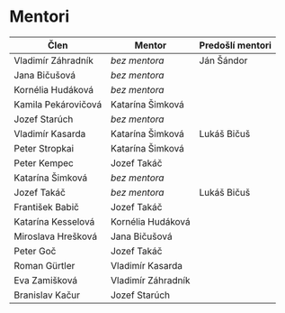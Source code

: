 # Mentori

| Člen                | Mentor                               | Predošlí mentori                     |
|---------------------|--------------------------------------|--------------------------------------|
| Vladimír Záhradník  | *bez mentora*                        | Ján Šándor                           |
| Jana Bičušová       | *bez mentora*                        |                                      |
| Kornélia Hudáková   | *bez mentora*                        |                                      |
| Kamila Pekárovičová | Katarína Šimková                     |                                      |
| Jozef Starúch       | *bez mentora*                        |                                      |
| Vladimír Kasarda    | Katarína Šimková                     | Lukáš Bičuš                          |
| Peter Stropkai      | Katarína Šimková                     |                                      |
| Peter Kempec        | Jozef Takáč                          |                                      |
| Katarína Šimková    | *bez mentora*                        |                                      |
| Jozef Takáč         | *bez mentora*                        | Lukáš Bičuš                          |
| František Babič     | Jozef Takáč                          |                                      |
| Katarína Kesselová  | Kornélia Hudáková                    |                                      |
| Miroslava Hrešková  | Jana Bičušová                        |                                      |
| Peter Goč           | Jozef Takáč                          |                                      |
| Roman Gürtler       | Vladimír Kasarda                     |                                      |
| Eva Zamišková       | Vladimír Záhradník                   |                                      |
| Branislav Kačur     | Jozef Starúch                        |                                      |
